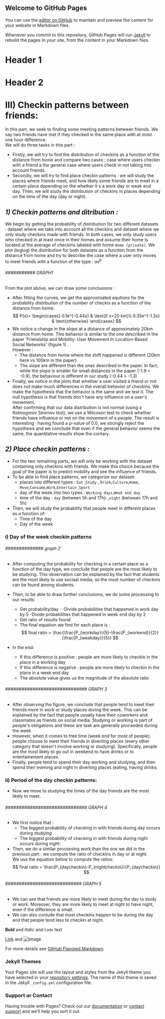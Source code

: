 ## Welcome to GitHub Pages

You can use the [editor on GitHub](https://github.com/TheAzouz/Project_ADA.github.io/edit/gh-pages/index.md) to maintain
and preview the content for your website in Markdown files.

Whenever you commit to this repository, GitHub Pages will run [Jekyll](https://jekyllrb.com/) to rebuild the pages in
your site, from the content in your Markdown files.

# **Header 1**

# **Header 2**

# **III) Checkin patterns between friends:**

In this part, we seek to finding some meeting patterns between friends. We say two friends have met if they checked in
the same place with at most one hour difference.  
We will do three tasks in this part :

- Firstly, we will try to find the distribution of checkins as a function of the distance from home and compare two
  cases : case where users checkin with a friend a the general case where users check in not taking into account
  friends.
- Secondly, we will try to find place checkin patterns : we will study the places where friends meet, and how likely
  some friends are to meet in a certain place depending on the whether it s a work day or week end day. Then, we will
  study the distribution of checkins in places depending on the time of the day (day or night).

## *1) Checkin patterns and ditribution :*

We begin by getting the probability of distribution for two different datasets : dataset where we take into account all
the checkins and dataset where we only study checkins made with friends. In both cases, we only study users who checked
in at least once in their homes and assume their home is located at the average of checkins labeled with
home `Home (private)`. We plot (loglog) the distribution for both datasets as a function from the distance from home and
try to describe the case where a user only moves to meet friends with a function of the type : $ax^b$

###### ########### GRAPH1   ###########################   

From the plot above, we can draw some conclusions :

- After fitting the curves, we get the approximated equtions for the probability distribution of the number of checkis
  as a function of the distance from home:
  $$ P(x)= \begin{cases} 0.1e^{-0.44x} & \text{if x<20 km}\\ 0.35e^{-1.3x} & \text{otherwise} \end{cases} $$
- We notice a change in the slope at a distance of approximately 20km distance from home. This behavior is similar to
  the one described in the paper 'Friendship and Mobility: User Movement In Location-Based Social Networks' (figure 1)
  .  
  However :
    - The distance from home where the shift happened is different (20km here vs 100km in the paper)
    - The slope are different than the ones described in the paper. In fact, while the slope is smaller for small
      distances in the paper (-1.9 < -0.9), the behaviour is different in our study (-0.44 > -1.3)
- Finally, we notice in the plots that whether a user visited a friend or not does not make much differences in the
  overall behavior of checkins. We make the hypothesis that the behavior is the same and we test it. The null hypothesis
  is that friends don't have any influence on a user's movement.  
  After confirming that our data distribution is not normal (using a Kolmogorov Smirnov test), we use a Wilcoxon test to
  check whether friends have influence or not on the movement of a people. The result is interesting : having found a
  p-value of 0.0, we strongly reject the hypothesis and we conclude that even if the general behavior seems the same,
  the quantitative results show the contary.

## *2) Place checkin patterns :*

- For the two remaining parts, we will only be working with the dataset containing only checkins with friends. We make
  this choice because the goal of the paper is to predict mobility and see the influence of friends.
- To be able to find place patterns, we categorize our dataset:
    - places into different types : `Eat` ,`Study` , `Drink`,`Culture`,`Home`, `Move`,`Consume`,`Work`,`Entertain`
      ,`Sport`
    - day of the week into two types : `Working days`,`Week end day`
    - time of the day : `day` (between 5h and 17h): ,`night` (between 17h and 5h)
- Then, we will study the probability that people meet in different places as a function of:
    - Time of the day
    - Day of the week

### i) Day of the week checkin patterns

###### ############## graph 2 ########################  

- After computing the probability for checking in a certain place as a function of the day type, we conclude that people
  are the most likely to be studying. This observation can be explained by the fact that students are the most likely to
  use sociaal media, so the most number of checkins can be found among students.

- Then, to be able to draw further conclusions, we do some processing to our results:
    - Get probability/day :
      -Divide probabilities that happened in work day by 5 -Divide probabilities that happened in week end day by 2
    - Get ratio of results found
    - The final equation we find for each place is :
      $$ final ratio = \frac{\frac{P_{workday}}{5}-\frac{P_{workend}}{2}}{\frac{P_{weekday}}{5}} $$
- In the end:
    - If this difference is positive : people are more likely to checkin in the place in a working day
    - If this difference is negative : people are more likely to checkin in the place in a week end day
    - The absolute value gives us the magnitude of the absolute ratio

###### ############################## GRAPH 3 #############################################    

- After observing the figure, we conclude that people tend to meet their friends more in work or study places during the
  week. This can be explained by the fact that people usually have their coworkers and classmates as friends on social
  media. Studying or working is part of people's obligations and these are task are generally proceeded during the week
- However, when it comes to free time (week end for most of people), people choose to meet their friends in diverting
  places (every other category that doesn't involve working or studying). Specifically, people are the most likely to go
  out in weekend to have drinks or to entertainement places.
- Finally, people tend to spend their day working and studying, and then spend their evening and night in diverting
  places (eating, having drinks.

### ii) Period of the day checkin patterns:

- Now we move to studying the times of the day friends are the most likely to meet.

###### ############################## GRAPH 4 #############################################  

- We first notice that :
    - The biggest probability of checking in with friends during day occurs during studying
    - The biggest probability of checking in with friends during night occurs during night.
- Then, we do a similar processing work than the one we did in the previous part : we compute the ratio of checkins in
  day or at night.  
  We use the equation below to compute the ratios:
  $$ final ratio = \frac{P_{daycheckin}-P_{nightcheckin}}{P_{daycheckin}} $$

###### ############################ GRAPH 5 ##########################################  

- We can see that friends are more likely to meet during the day to study or work. Moreover, they are more likely to
  meet at night to have night, even if the difference is small.
- We can also conlude that most checkins happen to be during the day and that people tend less to checkin at night.

**Bold** and _Italic_ and `Code` text

[Link](url) and ![Image](src)

For more details see [GitHub Flavored Markdown](https://guides.github.com/features/mastering-markdown/).

### Jekyll Themes

Your Pages site will use the layout and styles from the Jekyll theme you have selected in
your [repository settings](https://github.com/TheAzouz/Project_ADA.github.io/settings). The name of this theme is saved
in the Jekyll `_config.yml` configuration file.

### Support or Contact

Having trouble with Pages? Check out our [documentation](https://docs.github.com/categories/github-pages-basics/)
or [contact support](https://github.com/contact) and we’ll help you sort it out.
